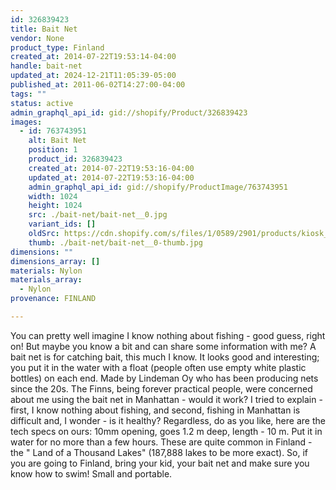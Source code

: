```yaml
---
id: 326839423
title: Bait Net
vendor: None
product_type: Finland
created_at: 2014-07-22T19:53:14-04:00
handle: bait-net
updated_at: 2024-12-21T11:05:39-05:00
published_at: 2011-06-02T14:27:00-04:00
tags: ""
status: active
admin_graphql_api_id: gid://shopify/Product/326839423
images:
  - id: 763743951
    alt: Bait Net
    position: 1
    product_id: 326839423
    created_at: 2014-07-22T19:53:16-04:00
    updated_at: 2014-07-22T19:53:16-04:00
    admin_graphql_api_id: gid://shopify/ProductImage/763743951
    width: 1024
    height: 1024
    src: ./bait-net/bait-net__0.jpg
    variant_ids: []
    oldSrc: https://cdn.shopify.com/s/files/1/0589/2901/products/kiosk_fi_baitnet.jpeg?v=1406073196
    thumb: ./bait-net/bait-net__0-thumb.jpg
dimensions: ""
dimensions_array: []
materials: Nylon
materials_array:
  - Nylon
provenance: FINLAND

---
```


You can pretty well imagine I know nothing about fishing - good guess, right on! But maybe you know a bit and can share some information with me? A bait net is for catching bait, this much I know. It looks good and interesting; you put it in the water with a float (people often use empty white plastic bottles) on each end. Made by Lindeman Oy who has been producing nets since the 20s. The Finns, being forever practical people, were concerned about me using the bait net in Manhattan - would it work? I tried to explain - first, I know nothing about fishing, and second, fishing in Manhattan is difficult and, I wonder - is it healthy? Regardless, do as you like, here are the tech specs on ours: 10mm opening, goes 1.2 m deep, length - 10 m. Put it in water for no more than a few hours. These are quite common in Finland - the " Land of a Thousand Lakes" (187,888 lakes to be more exact). So, if you are going to Finland, bring your kid, your bait net and make sure you know how to swim! Small and portable.